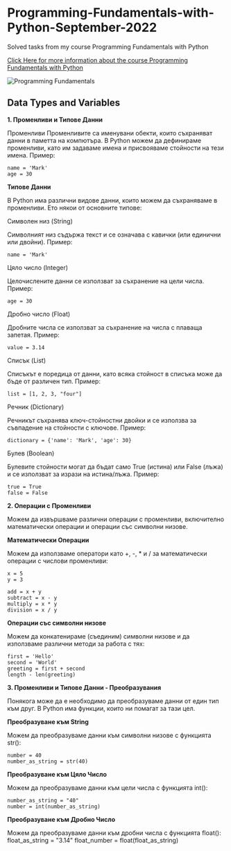 # Programming-Fundamentals-with-Python-September-2022
Solved tasks from my course Programming Fundamentals with Python

[Click Here for more information about the course Programming Fundamentals with Python](https://softuni.bg/trainings/3840/programming-fundamentals-with-python-september-2022)

![Programming Fundamentals](https://user-images.githubusercontent.com/114162692/220528817-79d24a70-7193-41ec-9ec4-a805058f4d9e.png)

## Data Types and Variables
**1. Променливи и Типове Данни**

Променливи
Променливите са именувани обекти, които съхраняват данни в паметта на компютъра. В Python можем да дефинираме променливи, като им задаваме имена и присвояваме стойности на тези имена. Пример:
```
name = 'Mark'
age = 30
```
**Типове Данни**

В Python има различни видове данни, които можем да съхраняваме в променливи. Ето някои от основните типове:

Символен низ (String)

Символният низ съдържа текст и се означава с кавички (или единични или двойни). Пример:
```
name = 'Mark'
```
Цяло число (Integer)

Целочислените данни се използват за съхранение на цели числа. Пример:
```
age = 30
```
Дробно число (Float)

Дробните числа се използват за съхранение на числа с плаваща запетая. Пример:
```
value = 3.14
```
Списък (List)

Списъкът е поредица от данни, като всяка стойност в списъка може да бъде от различен тип. Пример:
```
list = [1, 2, 3, "four"]
```
Речник (Dictionary)

Речникът съхранява ключ-стойностни двойки и се използва за съвпадение на стойности с ключове. Пример:
```
dictionary = {'name': 'Mark', 'age': 30}
```
Булев (Boolean)

Булевите стойности могат да бъдат само True (истина) или False (лъжа) и се използват за изрази на истина/лъжа. Пример:
```
true = True
false = False
```
**2. Операции с Променливи**

Можем да извършваме различни операции с променливи, включително математически операции и операции със символни низове.

**Математически Операции**

Можем да използваме оператори като +, -, * и / за математически операции с числови променливи:
```
x = 5
y = 3

add = x + y
subtract = x - y
multiply = x * y
division = x / y
```
**Операции със символни низове**

Можем да конкатенираме (съединим) символни низове и да използваме различни методи за работа с тях:
```
first = 'Hello'
second = 'World'
greeting = first + second
length - len(greeting)
```
**3. Променливи и Типове Данни - Преобразувания**

Понякога може да е необходимо да преобразуваме данни от един тип към друг. В Python има функции, които ни помагат за тази цел.

**Преобразуване към String**

Можем да преобразуваме данни към символни низове с функцията str():
```
number = 40
number_as_string = str(40)
```
**Преобразуване към Цяло Число**

Можем да преобразуваме данни към цели числа с функцията int():
```
number_as_string = "40"
number = int(number_as_string)
```
**Преобразуване към Дробно Число**

Можем да преобразуваме данни към дробни числа с функцията float():
float_as_string = "3.14"
float_number = float(float_as_string)


